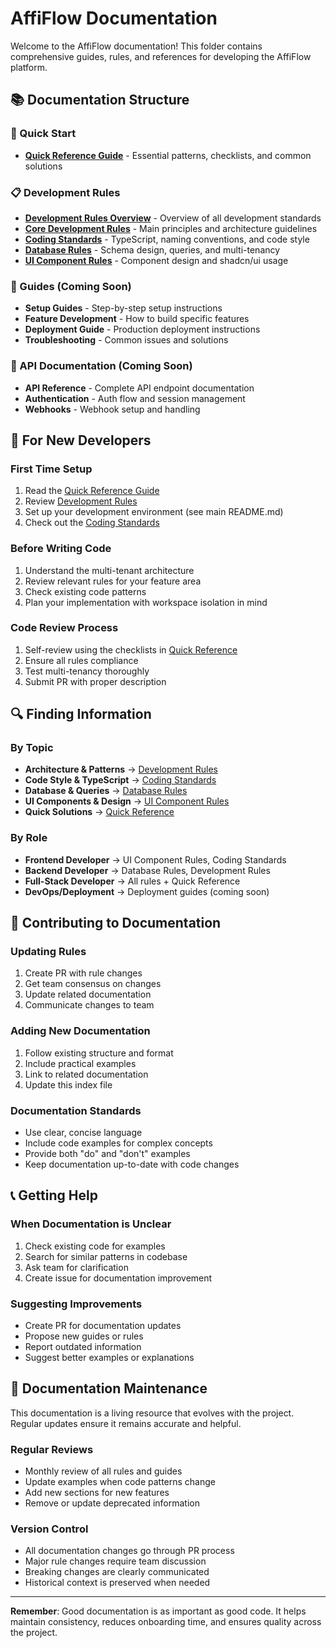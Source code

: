 # AffiFlow Documentation

Welcome to the AffiFlow documentation! This folder contains comprehensive guides, rules, and references for developing the AffiFlow platform.

## 📚 Documentation Structure

### 🚀 Quick Start
- **[Quick Reference Guide](./QUICK_REFERENCE.md)** - Essential patterns, checklists, and common solutions

### 📋 Development Rules
- **[Development Rules Overview](./rules/README.md)** - Overview of all development standards
- **[Core Development Rules](./rules/DEVELOPMENT_RULES.md)** - Main principles and architecture guidelines
- **[Coding Standards](./rules/CODING_STANDARDS.md)** - TypeScript, naming conventions, and code style
- **[Database Rules](./rules/DATABASE_RULES.md)** - Schema design, queries, and multi-tenancy
- **[UI Component Rules](./rules/UI_COMPONENT_RULES.md)** - Component design and shadcn/ui usage

### 🎯 Guides (Coming Soon)
- **Setup Guides** - Step-by-step setup instructions
- **Feature Development** - How to build specific features
- **Deployment Guide** - Production deployment instructions
- **Troubleshooting** - Common issues and solutions

### 📖 API Documentation (Coming Soon)
- **API Reference** - Complete API endpoint documentation
- **Authentication** - Auth flow and session management
- **Webhooks** - Webhook setup and handling

## 🎯 For New Developers

### First Time Setup
1. Read the [Quick Reference Guide](./QUICK_REFERENCE.md)
2. Review [Development Rules](./rules/DEVELOPMENT_RULES.md)
3. Set up your development environment (see main README.md)
4. Check out the [Coding Standards](./rules/CODING_STANDARDS.md)

### Before Writing Code
1. Understand the multi-tenant architecture
2. Review relevant rules for your feature area
3. Check existing code patterns
4. Plan your implementation with workspace isolation in mind

### Code Review Process
1. Self-review using the checklists in [Quick Reference](./QUICK_REFERENCE.md)
2. Ensure all rules compliance
3. Test multi-tenancy thoroughly
4. Submit PR with proper description

## 🔍 Finding Information

### By Topic
- **Architecture & Patterns** → [Development Rules](./rules/DEVELOPMENT_RULES.md)
- **Code Style & TypeScript** → [Coding Standards](./rules/CODING_STANDARDS.md)
- **Database & Queries** → [Database Rules](./rules/DATABASE_RULES.md)
- **UI Components & Design** → [UI Component Rules](./rules/UI_COMPONENT_RULES.md)
- **Quick Solutions** → [Quick Reference](./QUICK_REFERENCE.md)

### By Role
- **Frontend Developer** → UI Component Rules, Coding Standards
- **Backend Developer** → Database Rules, Development Rules
- **Full-Stack Developer** → All rules + Quick Reference
- **DevOps/Deployment** → Deployment guides (coming soon)

## 🤝 Contributing to Documentation

### Updating Rules
1. Create PR with rule changes
2. Get team consensus on changes
3. Update related documentation
4. Communicate changes to team

### Adding New Documentation
1. Follow existing structure and format
2. Include practical examples
3. Link to related documentation
4. Update this index file

### Documentation Standards
- Use clear, concise language
- Include code examples for complex concepts
- Provide both "do" and "don't" examples
- Keep documentation up-to-date with code changes

## 📞 Getting Help

### When Documentation is Unclear
1. Check existing code for examples
2. Search for similar patterns in codebase
3. Ask team for clarification
4. Create issue for documentation improvement

### Suggesting Improvements
- Create PR for documentation updates
- Propose new guides or rules
- Report outdated information
- Suggest better examples or explanations

## 🔄 Documentation Maintenance

This documentation is a living resource that evolves with the project. Regular updates ensure it remains accurate and helpful.

### Regular Reviews
- Monthly review of all rules and guides
- Update examples when code patterns change
- Add new sections for new features
- Remove or update deprecated information

### Version Control
- All documentation changes go through PR process
- Major rule changes require team discussion
- Breaking changes are clearly communicated
- Historical context is preserved when needed

---

**Remember**: Good documentation is as important as good code. It helps maintain consistency, reduces onboarding time, and ensures quality across the project.
